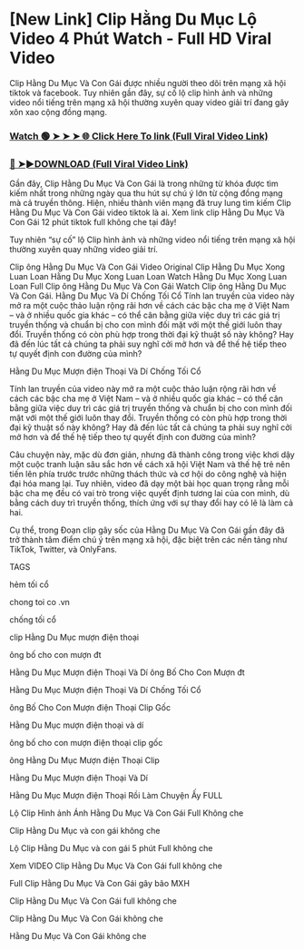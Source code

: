 # [New Link] Clip Hằng Du Mục Lộ Video 4 Phút Watch - Full HD Viral Video

Clip Hằng Du Mục Và Con Gái được nhiều người theo dõi trên mạng xã hội tiktok và facebook. Tuy nhiên gần đây, sự cố lộ clip hình ảnh và những video nổi tiếng trên mạng xã hội thường xuyên quay video giải trí đang gây xôn xao cộng đồng mạng.


### [Watch 🟢 ➤ ➤ ➤ 🌐 Click Here To link (Full Viral Video Link)](https://cinesky.today/clip-hang-du-muc-video/)

### [🔴 ➤►DOWNLOAD (Full Viral Video Link)](https://cinesky.today/clip-hang-du-muc-video/)

Gần đây, Clip Hằng Du Mục Và Con Gái là trong những từ khóa được tìm kiếm nhất trong những ngày qua thu hút sự chú ý lớn từ cộng đồng mạng mà cả truyền thông. Hiện, nhiều thành viên mạng đã truy lung tìm kiếm Clip Hằng Du Mục Và Con Gái video tiktok là ai. Xem link clip Hằng Du Mục Và Con Gái 12 phút tiktok full không che tại đây!

Tuy nhiên “sự cố” lộ Clip hình ảnh và những video nổi tiếng trên mạng xã hội thường xuyên quay những video giải trí.

Clip ông Hằng Du Mục Và Con Gái Video Original Clip Hằng Du Mục Xong Luan Loan Hằng Du Mục Xong Luan Loan Watch Hằng Du Mục Xong Luan Loan Full Clip ông Hằng Du Mục Và Con Gái Watch Clip ông Hằng Du Mục Và Con Gái. Hằng Du Mục Và Dí Chống Tối Cổ Tính lan truyền của video này mở ra một cuộc thảo luận rộng rãi hơn về cách các bậc cha mẹ ở Việt Nam – và ở nhiều quốc gia khác – có thể cân bằng giữa việc duy trì các giá trị truyền thống và chuẩn bị cho con mình đối mặt với một thế giới luôn thay đổi. Truyền thống có còn phù hợp trong thời đại kỹ thuật số này không? Hay đã đến lúc tất cả chúng ta phải suy nghĩ cởi mở hơn và để thế hệ tiếp theo tự quyết định con đường của mình?

Hằng Du Mục Mượn điện Thoại Và Dí Chống Tối Cổ

Tính lan truyền của video này mở ra một cuộc thảo luận rộng rãi hơn về cách các bậc cha mẹ ở Việt Nam – và ở nhiều quốc gia khác – có thể cân bằng giữa việc duy trì các giá trị truyền thống và chuẩn bị cho con mình đối mặt với một thế giới luôn thay đổi. Truyền thống có còn phù hợp trong thời đại kỹ thuật số này không? Hay đã đến lúc tất cả chúng ta phải suy nghĩ cởi mở hơn và để thế hệ tiếp theo tự quyết định con đường của mình?

Câu chuyện này, mặc dù đơn giản, nhưng đã thành công trong việc khơi dậy một cuộc tranh luận sâu sắc hơn về cách xã hội Việt Nam và thế hệ trẻ nên tiến lên phía trước trước những thách thức và cơ hội do công nghệ và hiện đại hóa mang lại. Tuy nhiên, video đã dạy một bài học quan trọng rằng mỗi bậc cha mẹ đều có vai trò trong việc quyết định tương lai của con mình, dù bằng cách duy trì truyền thống, thích ứng với sự thay đổi hay có lẽ là làm cả hai.

Cụ thể, trong Đoạn clip gây sốc của Hằng Du Mục Và Con Gái gần đây đã trở thành tâm điểm chú ý trên mạng xã hội, đặc biệt trên các nền tảng như TikTok, Twitter, và OnlyFans.

TAGS

hẻm tối cổ

chong toi co .vn

chống tối cổ

clip Hằng Du Mục mượn điện thoại

ông bố cho con mượn đt

Hằng Du Mục Mượn điện Thoại Và Dí ông Bố Cho Con Mượn đt

Hằng Du Mục Mượn điện Thoại Và Dí Chống Tối Cổ

ông Bố Cho Con Mượn điện Thoại Clip Gốc

Hằng Du Mục mượn điện thoại và dí

ông bố cho con mượn điện thoại clip gốc

ông Hằng Du Mục Mượn điện Thoại Clip

Hằng Du Mục Mượn điện Thoại Và Dí

Hằng Du Mục Mượn điện Thoại Rồi Làm Chuyện Ấy FULL

Lộ Clip Hình ảnh Ánh Hằng Du Mục Và Con Gái Full Không che

Clip Hằng Du Mục và con gái không che

Lộ Clip Hằng Du Mục và con gái 5 phút Full không che

Xem VIDEO Clip Hằng Du Mục Và Con Gái full không che

Full Clip Hằng Du Mục Và Con Gái gây bão MXH

Clip Hằng Du Mục Và Con Gái full không che

Clip Hằng Du Mục Và Con Gái không che

Hằng Du Mục Và Con Gái không che

